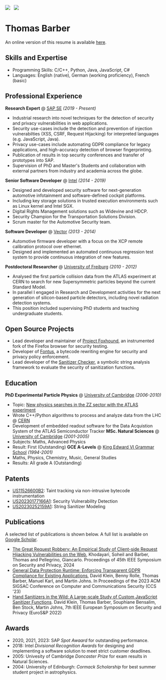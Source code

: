 [![](https://img.shields.io/badge/ThomasBarber-2867B2?style=for-the-badge&logo=linkedin&logoColor=white)](https://www.linkedin.com/in/thomas-barber-b3965551/) &nbsp; [![](https://img.shields.io/badge/tmbrbr-black?style=for-the-badge&logo=github&logoColor=white)](https://github.com/tmbrbr)

# Thomas Barber
An online version of this resume is available [here](https://tmbrbr.github.io/resume/).

## Skills and Expertise
 * Programming Skills: C/C++, Python, Java, JavaScript, C# 
 * Languages: English (native), German (working proficiency), French (basic)

## Professional Experience

**Research Expert** @ [SAP SE](https://www.sap.com/) *(2019 - Present)*
* Industrial research into novel techniques for the detection of security and privacy vulnerabilities in web applications.
* Security use-cases include the detection and prevention of injection vulnerabilties (XSS, CSRF, Request Hijacking) for interpreted languages (e.g. JavaScript, Java).
* Privacy use-cases include automating GDPR compliance for legacy applications, and high-accuracy detection of browser fingerprinting.
* Publication of results in top security conferences and transfer of prototypes into SAP.
* Supervision of PhD and Master's Students and collaboration with external partners from industry and academia across the globe.

**Senior Software Developer** @ [Intel](https://intel.com/) *(2014 - 2019)*
* Designed and developed security software for next-generation automotive infotainment and software-defined cockpit platforms.
* Including key storage solutions in trusted execution environments such as Linux kernel and Intel SGX.
* Digital Rights Management solutions such as Widevine and HDCP.
* Security Champion for the Transportation Solutions Division.
* Scrum master for the Automotive Security team.

**Software Developer** @ [Vector](https://www.vector.com/) *(2013 - 2014)*
 * Automotive firmware developer with a focus on the XCP remote calibration protocol over ethernet.
 * Designed and implemented an automated continuous regression test system to provide continuous integration of new features.

**Postdoctoral Researcher** @ [University of Freiburg](https://uni-freiburg.de/) *(2010 - 2012)*
 * Analysed the first particle collision data from the ATLAS experiment at CERN to search for new Supersymmetric particles beyond the current Standard Model.
 * In parallel I engaged in Research and Development activities for the next generation of silicon-based particle detectors, including novel radiation detection systems.
 * This position included supervising PhD students and teaching undergraduate students.

## Open Source Projects
 * Lead developer and maintainer of [Project Foxhound](https://github.com/SAP/project-foxhound), an instrumented fork of the Firefox browser for security testing.
 * Developer of [Fontus](https://github.com/SAP/project-fontus), a bytecode rewriting engine for security and privacy policy enforcement.
 * Lead developer of the [Sanitizer Checker](https://github.com/SAP/sanitizer-checker), a symbolic string analysis framework to evaluate the security of sanitization functions.

## Education
**PhD Experimental Particle Physics** @ [University of Cambridge](https://www.cam.ac.uk/) *(2006-2010)*
  - Topic: [New physics searches in the ZZ sector with the ATLAS experiment](https://www.repository.cam.ac.uk/items/c40242a4-ba90-411c-afa3-3c2eef841f46)
  - Wrote C++/Python algorithms to process and analyze data from the LHC @ [CERN](https://home.cern/)
  - Development of embedded readout software for the Data Acquistion System of the ATLAS Semiconductor Tracker
**MSc. Natural Sciences** @ [University of Cambridge](https://www.cam.ac.uk/) *(2001-2005)*
  - Subjects: Maths, Advanced Physics
  - Result: First (Outstanding)
**GCE A-Levels** @ [King Edward VI Grammar School](https://www.kegs.org.uk/) *(1994-2001)*
  - Maths, Physics, Chemistry, Music, General Studies
  - Results: All grade A (Outstanding)

## Patents
 * [US11526600B2](https://patents.google.com/patent/US11526600B2/en): Taint tracking via non-intrusive bytecode instrumentation
 * [US20230177166A1](https://patents.google.com/patent/US20230177166A1/en): Security Vulnerability Detection
 * [US20230252159A1](https://patents.google.com/patent/US20230252159A1/en): String Sanitizer Modeling

## Publications
A selected list of publications is shown below. A full list is available on [Google Scholar](https://scholar.google.com/citations?hl=en&user=C_4bRjsAAAAJ&view_op=list_works&sortby=pubdate).
 *  [The Great Request Robbery: An Empirical Study of Client-side Request Hijacking Vulnerabilities on the Web](https://trouge.net/papers/sp24_request_hijacking.pdf), Khodayari, Soheil and Barber, Thomas and Pellegrino, Giancarlo. Proceedings of 45th IEEE Symposium on Security and Privacy, 2024
 *  [General Data Protection Runtime: Enforcing Transparent GDPR Compliance for Existing Applications](https://loxo.ias.cs.tu-bs.de/papers/2023_CCS_GDPR_tainting.pdf), David Klein, Benny Rolle, Thomas Barber, Manuel Karl, and Martin Johns. In Proceedings of the 2023 ACM SIGSAC Conference on Computer and Communications Security (CCS '23)
 *  [Hand Sanitizers in the Wild: A Large-scale Study of Custom JavaScript Sanitizer Functions](https://loxo.ias.cs.tu-bs.de/papers/2022_EuroSP_JavaScript_Sanitizers.pdf). David Klein, Thomas Barber, Souphiane Bensalim, Ben Stock, Martin Johns, 7th IEEE European Symposium on Security and Privacy (EuroS&P 2022)

## Awards
* 2020, 2021, 2023: SAP *Spot Awaard* for outstanding performance.
* 2018: Intel *Divisional Recognition Awards* for designing and implementing a software solution to meet strict customer deadlines.
* 2005: Univesity of Cambridge *Doncaster Prize* for exam results in Natural Sciences.
* 2004: University of Edinburgh: *Cormack Scholarship* for best summer student project in astrophysics.





